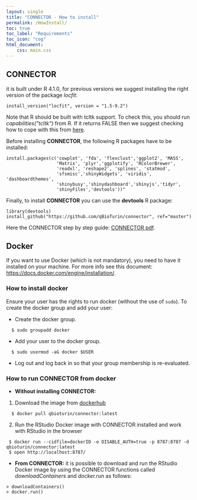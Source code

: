 ```yaml
---
layout: single
title: "CONNECTOR - How to install"
permalink: /HowInstall/
toc: true
toc_label: "Requirements"
toc_icon: "cog"
html_document:
    css: main.css
---
```




## CONNECTOR

it is built under R 4.1.0, for previous versions we suggest installing the right version of the package *locfit*:
```
install_version("locfit", version = "1.5-9.2")
```

Note that R should be built with tcltk support. To check this, you should run *capabilities("tcltk")* from R. If it returns FALSE then we suggest checking how to cope with this from [here](https://stackoverflow.com/questions/25212800/error-onload-failed-in-loadnamespace-for-tcltk).

Before installing **CONNECTOR**, the following R packages have to be installed:

```
install.packages(c('cowplot', 'fda', 'flexclust','ggplot2', 'MASS',
                   'Matrix', 'plyr','ggplotify', 'RColorBrewer',
                   'readxl', 'reshape2', 'splines', 'statmod', 
                   'sfsmisc','shinyWidgets', 'viridis', 'dashboardthemes',
                   'shinybusy','shinydashboard','shinyjs','tidyr',
                   'shinyFiles','devtools'))"
```

Finally, to install **CONNECTOR** you can use the **devtools** R package:

```
library(devtools)
install_github("https://github.com/qBioTurin/connector", ref="master")
```

Here the CONNECTOR step by step guide: [CONNECTOR pdf](https://github.com/qBioTurin/connector/raw/master/vignettes/CONNECTORguide.pdf).

## Docker
If you want to use Docker (which is not mandatory), you need to have it installed on your machine. For more info see this document:
https://docs.docker.com/engine/installation/.

### How to install docker
Ensure your user has the rights to run docker (without the use of ```sudo```). To create the docker group and add your user:

* Create the docker group.

```
  $ sudo groupadd docker
```
* Add your user to the docker group.

```
  $ sudo usermod -aG docker $USER
```
* Log out and log back in so that your group membership is re-evaluated.

### How to run CONNECTOR from docker
* **Without installing CONNECTOR:** 

 1. Download the image from [dockerhub](https://hub.docker.com/layers/qbioturin/connector/latest/images/sha256:47a2db335ce28139952542ebe86a067373e1e7a3fafb1003b73786b52a26b96f)
```
  $ docker pull qbioturin/connector:latest
```
 2. Run the RStudio Docker image with CONNECTOR installed and work with RStudio in the browser
 ```
  $ docker run --cidfile=dockerID -e DISABLE_AUTH=true -p 8787:8787 -d qbioturin/connector:latest
  $ open http://localhost:8787/
 ```
 
* **From CONNECTOR:** 
 it is possible to download and run the RStudio Docker image by using the CONNECTOR functions called *downloadContainers* and *docker.run* as follows:
 ```
 > downloadContainers()
 > docker.run()
 ```
